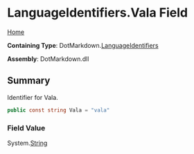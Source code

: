 # LanguageIdentifiers\.Vala Field

[Home](../../../README.md)

**Containing Type**: DotMarkdown\.[LanguageIdentifiers](../README.md)

**Assembly**: DotMarkdown\.dll

## Summary

Identifier for Vala\.

```csharp
public const string Vala = "vala"
```

### Field Value

System\.[String](https://docs.microsoft.com/en-us/dotnet/api/system.string)

